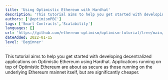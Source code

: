 ```yaml
---
title: 'Using Optimistic Ethereum with Hardhat'
description: 'This tutorial aims to help you get started with developing decentralized applications on Optimistic Ethereum using Hardhat.'
authors: ['@optimismPBC']
tags: ['Smart Contracts','Scalability']
languages: []
url: 'https://github.com/ethereum-optimism/optimism-tutorial/tree/main/hardhat'
dateAdded: 2022-01-15
level: 'Beginner'
---
```


This tutorial aims to help you get started with developing decentralized applications on Optimistic Ethereum using Hardhat. Applications running on top of Optimistic Ethereum are about as secure as those running on the underlying Ethereum mainnet itself, but are significantly cheaper.